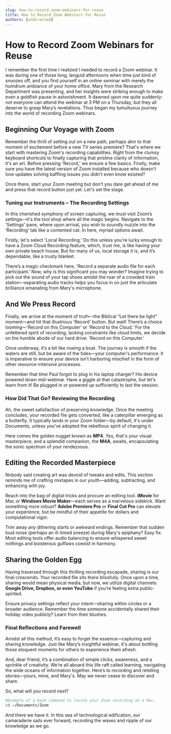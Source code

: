 ```yaml
---
slug: how-to-record-zoom-webinars-for-reuse
title: How to Record Zoom Webinars for Reuse
authors: [undirected]
---
```



# How to Record Zoom Webinars for Reuse

I remember the first time I realized I needed to record a Zoom webinar. It was during one of those long, languid afternoons when time just kind of snoozes off, and you find yourself in an online seminar with merely the humdrum ambiance of your home office. Mary from the Research Department was presenting, and her insights were striking enough to make even a goldfish pause in astonishment. It dawned upon me quite suddenly: not everyone can attend the webinar at 3 PM on a Thursday, but they all deserve to grasp Mary’s revelations. Thus began my tumultuous journey into the world of recording Zoom webinars.

## Beginning Our Voyage with Zoom

Remember the thrill of setting out on a new path, perhaps akin to that moment of excitement before a new TV series premiere? That's where we start with mastering Zoom's recording capabilities. Right from the clumsy keyboard shortcuts to finally capturing that pristine clarity of information, it's an art. Before pressing 'Record,' we ensure a few basics. Firstly, make sure you have the latest version of Zoom installed because who doesn’t love updates solving baffling issues you didn't even know existed?

Once there, start your Zoom meeting but don't you dare get ahead of me and press that record button just yet. Let's set the stage. 

### Tuning our Instruments – The Recording Settings

In this cherished symphony of screen capturing, we must visit Zoom’s settings—it's the tool shop where all the magic begins. Navigate to the 'Settings' pane, where upon arrival, you wish to soundly nuzzle into the ‘Recording’ tab like a contented cat. In here, myriad options await. 

Firstly, let's select 'Local Recording.' Do this unless you're lucky enough to have a Zoom Cloud Recording feature, which, trust me, is like having your own private beach house. But for many of us, local storage it is, and it’s dependable, like a trusty blanket.

There’s a magic checkmark here, 'Record a separate audio file for each participant.' Now, why is this significant you may wonder? Imagine trying to pick out the sound of your tap shoes amidst the roar of a crowded train station—separating audio tracks helps you focus in on just the articulate brilliance emanating from Mary's microphone.

## And We Press Record

Finally, we arrive at the moment of truth—the Biblical “Let there be light” moment—and hit that illustrious 'Record' button. But wait! There’s a choice looming—'Record on this Computer' or 'Record to the Cloud.' For the unfettered spirit of recording, lacking constraints like cloud limits, we decide on the humble abode of our hard drive: 'Record on this Computer.'

Once underway, it’s a bit like rowing a boat. The journey is smooth if the waters are still, but be aware of the tides—your computer's performance. It is imperative to ensure your device isn’t harboring mischief in the form of other resource-intensive processes.

Remember that time Paul forgot to plug in his laptop charger? His device powered down mid-webinar. Have a giggle at that catastrophe, but let's learn from it! Be plugged in or powered up sufficiently to last the session.

### How Did That Go? Reviewing the Recording

Ah, the sweet satisfaction of preserving knowledge. Once the meeting concludes, your recorded file gets converted, like a caterpillar emerging as a butterfly. It typically lands in your Zoom folder—by default, it's under Documents, unless you’ve adopted the rebellious spirit of changing it.

Here comes the golden nugget known as **MP4**. Yes, that's your visual masterpiece, and a splendid companion, the **M4A**, awaits, encapsulating the sonic spectrum of your rendezvous.

## Editing the Recorded Masterpiece

Nobody said creating art was devoid of tweaks and edits. This section reminds me of crafting mixtapes in our youth—adding, subtracting, and enhancing with joy.

Reach into the bag of digital tricks and procure an editing tool. **iMovie** for Mac or **Windows Movie Maker**—each serves as a marvelous sidekick. Want something more robust? **Adobe Premiere Pro** or **Final Cut Pro** can elevate your experience, but be mindful of their appetite for dollars and computational vigor.

Trim away any dithering starts or awkward endings. Remember that sudden loud noise (perhaps an ill-timed sneeze) during Mary's epiphany? Easy fix. Most editing tools offer audio balancing to ensure whispered sweet nothings and boisterous guffaws coexist in harmony.

## Sharing the Golden Egg

Having traversed through this thrilling recording escapade, sharing is our final crescendo. Your recorded file sits there blissfully. Once upon a time, sharing would mean physical media, but now, we utilize digital channels: **Google Drive, Dropbox, or even YouTube** if you’re feeling extra public-spirited.

Ensure privacy settings reflect your intent—sharing within circles or a broader audience. Remember the time someone accidentally shared their holiday video publicly? Learn from their blushes.

### Final Reflections and Farewell

Amidst all this method, it’s easy to forget the essence—capturing and sharing knowledge. Just like Mary’s insightful webinar, it's about bottling those eloquent moments for others to experience them afresh.

And, dear friend, it’s a combination of simple clicks, awareness, and a sprinkle of creativity. We’re all aboard this life raft called learning, navigating the wide oceans of information together. Here’s to recording and retelling stories—yours, mine, and Mary's. May we never cease to discover and share.

So, what will you record next?

```bash
#Example of a bash command to locate your Zoom recording on a Mac.
cd ~/Documents/Zoom
```

And there we have it. In this sea of technological edification, our camaraderie sails ever forward, recording the waves and ripple of our knowledge as we go.